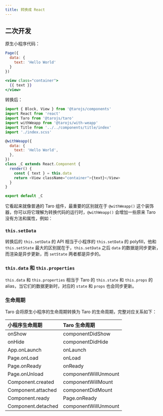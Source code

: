 ```yaml
---
title: 转换成 React
---
```


## 二次开发

原生小程序代码：

```jsx
Page({
  data: {
    text: 'Hello World'
  }
})

<view class="container">
  {{ text }}
</view>
```

转换后：

```javascript
import { Block, View } from '@tarojs/components'
import React from 'react'
import Taro from '@tarojs/taro'
import withWeapp from '@tarojs/with-weapp'
import Title from '../../components/title/index'
import './index.scss'

@withWeapp({
  data: {
    text: 'Hello World',
  },
})
class _C extends React.Component {
  render() {
    const { text } = this.data
    return <View className="container">{text}</View>
  }
}

export default _C
```

它看起来就像普通的 Taro 组件，最重要的区别就在于 `@withWeapp()` 这个装饰器，你可以将它理解为转换代码的运行时，`@withWeapp()` 会增加一些原来 Taro 没有方法和属性，例如：

### `this.setData`

转换后的 `this.setData` 的 API 相当于小程序的 `this.setData` 的 polyfill，他和 `this.setState` 最大的区别就在于，`this.setData` 之后 `data` 的数据是同步更新，而渲染是异步更新，而 `setState` 两者都是异步的。

### `this.data` 和 `this.properties`

`this.data` 和 `this.properties` 相当于 Taro 的 `this.state` 和 `this.props` 的 alias，当它们的数据更新时，对应的 `state` 和 `props` 也会同步更新。

### 生命周期

Taro 会将原生小程序的生命周期转换为 Taro 的生命周期，完整对应关系如下：

| 小程序生命周期     | Taro 生命周期        |
| :----------------- | :------------------- |
| onShow             | componentDidShow     |
| onHide             | componentDidHide     |
| App.onLaunch       | onLaunch             |
| Page.onLoad        | onLoad               |
| Page.onReady       | onReady              |
| Page.onUnload      | componentWillUnmount |
| Component.created  | componentWillMount   |
| Component.attached | componentDidMount    |
| Component.ready    | Page.onReady         |
| Component.detached | componentWillUnmount |

